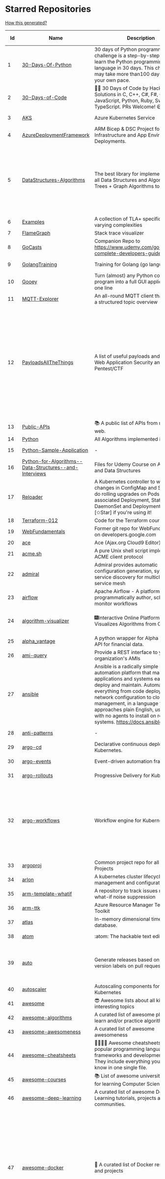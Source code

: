 # Starred Repositories  
[How this generated?](../master/USAGE.md)  
  
| Id 			| Name			| Description | Star Counts | Topics/Tags   | Last Updated 	|  
| ----------- | ----------- 	| ----------- | ----------- | ----------- 	| -----------   |  
|1|[30-Days-Of-Python](https://github.com/Asabeneh/30-Days-Of-Python.git)|30 days of Python programming challenge is a step-by-step guide to learn the Python programming language in 30 days. This challenge may take more than100 days, follow your own pace. |14718||17-11-2021|  
|2|[30-Days-of-Code](https://github.com/xeoneux/30-Days-of-Code.git)|👨‍💻 30 Days of Code by HackerRank Solutions in C, C++, C#, F#, Go, Java, JavaScript, Python, Ruby, Swift & TypeScript. PRs Welcome! 😄|758||17-8-2022|  
|3|[AKS](https://github.com/Azure/AKS.git)|Azure Kubernetes Service|1575||23-9-2022|  
|4|[AzureDeploymentFramework](https://github.com/brwilkinson/AzureDeploymentFramework.git)|ARM Bicep & DSC Project for Azure Infrastructure and App Environment Deployments.|78||12-9-2022|  
|5|[DataStructures-Algorithms](https://github.com/rachitiitr/DataStructures-Algorithms.git)|The best library for implementation of all Data Structures and Algorithms - Trees + Graph Algorithms too!|2362|algorithms, data-structures, interview-prep, interview-preparation, competitive-programming, cpp, cpp-library, leetcode, leetcode-solutions||  
|6|[Examples](https://github.com/tlaplus/Examples.git)|A collection of TLA+ specifications of varying complexities|960||25-9-2022|  
|7|[FlameGraph](https://github.com/brendangregg/FlameGraph.git)|Stack trace visualizer|13580|||  
|8|[GoCasts](https://github.com/StephenGrider/GoCasts.git)|Companion Repo to https://www.udemy.com/go-the-complete-developers-guide/|1779||25-8-2017|  
|9|[GolangTraining](https://github.com/GoesToEleven/GolangTraining.git)|Training for Golang (go language)|8439||4-12-2018|  
|10|[Gooey](https://github.com/chriskiehl/Gooey.git)|Turn (almost) any Python command line program into a full GUI application with one line|16719||8-5-2022|  
|11|[MQTT-Explorer](https://github.com/thomasnordquist/MQTT-Explorer.git)|An all-round MQTT client that provides a structured topic overview|1937||27-2-2022|  
|12|[PayloadsAllTheThings](https://github.com/swisskyrepo/PayloadsAllTheThings.git)|A list of useful payloads and bypass for Web Application Security and Pentest/CTF|41272|pentest, payload, bypass, web-application, hacking, vulnerability, bounty, methodology, privilege-escalation, penetration-testing, cheatsheet, security, enumeration, bugbounty, redteam, payloads, hacktoberfest|23-9-2022|  
|13|[Public-APIs](https://github.com/n0shake/Public-APIs.git)|📚 A public list of APIs from round the web.|18984||11-9-2022|  
|14|[Python](https://github.com/TheAlgorithms/Python.git)|All Algorithms implemented in Python|145244|||  
|15|[Python-Sample-Application](https://github.com/uber/Python-Sample-Application.git)|-|361||9-3-2015|  
|16|[Python-for-Algorithms--Data-Structures--and-Interviews](https://github.com/jmportilla/Python-for-Algorithms--Data-Structures--and-Interviews.git)|Files for Udemy Course on Algorithms and Data Structures|2156|||  
|17|[Reloader](https://github.com/stakater/Reloader.git)|A Kubernetes controller to watch changes in ConfigMap and Secrets and do rolling upgrades on Pods with their associated Deployment, StatefulSet, DaemonSet and DeploymentConfig – [✩Star] if you're using it!|4080||20-9-2022|  
|18|[Terraform-012](https://github.com/addamstj/Terraform-012.git)|Code for the Terraform course|73|||  
|19|[WebFundamentals](https://github.com/google/WebFundamentals.git)|Former git repo for WebFundamentals on developers.google.com|13538||10-8-2022|  
|20|[ace](https://github.com/ajaxorg/ace.git)|Ace (Ajax.org Cloud9 Editor)|24892|||  
|21|[acme.sh](https://github.com/acmesh-official/acme.sh.git)|A pure Unix shell script implementing ACME client protocol|28171||24-9-2022|  
|22|[admiral](https://github.com/istio-ecosystem/admiral.git)|Admiral provides automatic configuration generation, syncing and service discovery for multicluster Istio service mesh|484||20-9-2022|  
|23|[airflow](https://github.com/apache/airflow.git)|Apache Airflow - A platform to programmatically author, schedule, and monitor workflows|27608||24-9-2022|  
|24|[algorithm-visualizer](https://github.com/algorithm-visualizer/algorithm-visualizer.git)|:fireworks:Interactive Online Platform that Visualizes Algorithms from Code|39095|algorithm, data-structure, visualization, animation|13-4-2022|  
|25|[alpha_vantage](https://github.com/RomelTorres/alpha_vantage.git)|A python wrapper for Alpha Vantage API for financial data.|3744||14-6-2021|  
|26|[ami-query](https://github.com/intuit/ami-query.git)|Provide a REST interface to your organization's AMIs|38||31-8-2020|  
|27|[ansible](https://github.com/ansible/ansible.git)|Ansible is a radically simple IT automation platform that makes your applications and systems easier to deploy and maintain. Automate everything from code deployment to network configuration to cloud management, in a language that approaches plain English, using SSH, with no agents to install on remote systems. https://docs.ansible.com.|54653||23-9-2022|  
|28|[anti-patterns](https://github.com/tonybaloney/anti-patterns.git)|-|104||15-7-2022|  
|29|[argo-cd](https://github.com/argoproj/argo-cd.git)|Declarative continuous deployment for Kubernetes.|10659||23-9-2022|  
|30|[argo-events](https://github.com/argoproj/argo-events.git)|Event-driven automation framework|1669||24-9-2022|  
|31|[argo-rollouts](https://github.com/argoproj/argo-rollouts.git)|Progressive Delivery for Kubernetes|1718||22-9-2022|  
|32|[argo-workflows](https://github.com/argoproj/argo-workflows.git)|Workflow engine for Kubernetes|11754|workflow, kubernetes, argo, dag, knative, airflow, machine-learning, argo-workflows, workflow-engine, hacktoberfest, cloud-native, cncf, k8s|25-9-2022|  
|33|[argoproj](https://github.com/argoproj/argoproj.git)|Common project repo for all Argo Projects|340||26-8-2022|  
|34|[arlon](https://github.com/arlonproj/arlon.git)|A kubernetes cluster lifecycle management and configuration tool|90|kubernetes, k8s, gitops|22-9-2022|  
|35|[arm-template-whatif](https://github.com/Azure/arm-template-whatif.git)|A repository to track issues related to what-if noise suppression|63||2-8-2022|  
|36|[arm-ttk](https://github.com/Azure/arm-ttk.git)|Azure Resource Manager Template Toolkit|342||23-9-2022|  
|37|[atlas](https://github.com/Netflix/atlas.git)|In-memory dimensional time series database.|3136|||  
|38|[atom](https://github.com/atom/atom.git)|:atom: The hackable text editor|58513||13-9-2022|  
|39|[auto](https://github.com/intuit/auto.git)|Generate releases based on semantic version labels on pull requests.|1818|release, auto-release, github, slack, jira, releases, publishing, hack, hacktoberfest|13-9-2022|  
|40|[autoscaler](https://github.com/kubernetes/autoscaler.git)|Autoscaling components for Kubernetes|6093||23-9-2022|  
|41|[awesome](https://github.com/sindresorhus/awesome.git)|😎 Awesome lists about all kinds of interesting topics|220713||22-9-2022|  
|42|[awesome-algorithms](https://github.com/tayllan/awesome-algorithms.git)|A curated list of awesome places to learn and/or practice algorithms.|12343||9-5-2022|  
|43|[awesome-awesomeness](https://github.com/bayandin/awesome-awesomeness.git)|A curated list of awesome awesomeness|29358||24-3-2022|  
|44|[awesome-cheatsheets](https://github.com/LeCoupa/awesome-cheatsheets.git)|👩‍💻👨‍💻 Awesome cheatsheets for popular programming languages, frameworks and development tools. They include everything you should know in one single file.|30627||28-8-2022|  
|45|[awesome-courses](https://github.com/prakhar1989/awesome-courses.git)|:books: List of awesome university courses for learning Computer Science!|42846||2-12-2020|  
|46|[awesome-deep-learning](https://github.com/ChristosChristofidis/awesome-deep-learning.git)|A curated list of awesome Deep Learning tutorials, projects and communities.|19473||8-5-2022|  
|47|[awesome-docker](https://github.com/veggiemonk/awesome-docker.git)|:whale: A curated list of Docker resources and projects|22904|docker, awesome, awesome-list, container, tools, dockerfile, list, moby, docker-container, docker-image, docker-environment, docker-deployment, docker-swarm, docker-api, docker-monitoring, docker-machine, docker-security, docker-registry||  
|48|[awesome-flask](https://github.com/humiaozuzu/awesome-flask.git)|A curated list of awesome Flask resources and plugins|10882|flask, flask-resources, awesome||  
|49|[awesome-gcp-certifications](https://github.com/sathishvj/awesome-gcp-certifications.git)|Google Cloud Platform Certification resources.|2709||17-9-2022|  
|50|[awesome-go](https://github.com/avelino/awesome-go.git)|A curated list of awesome Go frameworks, libraries and software|88348||23-9-2022|  
|51|[awesome-hyper](https://github.com/bnb/awesome-hyper.git)|🖥 Delightful Hyper plugins, themes, and resources|10040|hyper, hyperterm, zeit, terminal, awesome, awesome-list||  
|52|[awesome-interview-questions](https://github.com/DopplerHQ/awesome-interview-questions.git)|:octocat: A curated awesome list of lists of interview questions. Feel free to contribute! :mortar_board: |49907||16-11-2021|  
|53|[awesome-kubernetes](https://github.com/ramitsurana/awesome-kubernetes.git)|A curated list for awesome kubernetes sources :ship::tada:|13091|kubernetes, minikube, meetup, resource, kubernetes-sources, google-cloud, kubernetes-cluster, deploy-kubernetes, aws, enterprise-kubernetes-products, monitoring-kubernetes, azure, schedule, google-kubernetes, docker, cloud-providers, books, machine-learning|18-9-2022|  
|54|[awesome-kubernetes](https://github.com/nubenetes/awesome-kubernetes.git)|A curated list of awesome references collected since 2018.|322||18-9-2022|  
|55|[awesome-macOS](https://github.com/iCHAIT/awesome-macOS.git)|  A curated list of awesome applications, softwares, tools and shiny things for macOS.|13360|macos, mac, awesome-list, apple, awesome-lists, awesome, list||  
|56|[awesome-machine-learning](https://github.com/josephmisiti/awesome-machine-learning.git)|A curated list of awesome Machine Learning frameworks, libraries and software.|56055||9-9-2022|  
|57|[awesome-macos-command-line](https://github.com/herrbischoff/awesome-macos-command-line.git)|Use your macOS terminal shell to do awesome things.|26252|macos, macosx, shell, terminal, awesome-list, awesome, list|2-9-2021|  
|58|[awesome-microservices](https://github.com/mfornos/awesome-microservices.git)|A curated list of Microservice Architecture related principles and technologies.|11400||1-9-2022|  
|59|[awesome-pentest](https://github.com/enaqx/awesome-pentest.git)|A collection of awesome penetration testing resources, tools and other shiny things|16870||25-8-2022|  
|60|[awesome-python](https://github.com/vinta/awesome-python.git)|A curated list of awesome Python frameworks, libraries, software and resources|142653||27-7-2022|  
|61|[awesome-python-applications](https://github.com/mahmoud/awesome-python-applications.git)|💿 Free software that works great, and also happens to be open-source Python. |13968||10-7-2022|  
|62|[awesome-readme](https://github.com/matiassingers/awesome-readme.git)|A curated list of awesome READMEs|12928|awesome-list, awesome, list, readme||  
|63|[awesome-sanic](https://github.com/mekicha/awesome-sanic.git)|A curated list of awesome Sanic resources and extensions|599||13-8-2022|  
|64|[awesome-scalability](https://github.com/binhnguyennus/awesome-scalability.git)|The Patterns of Scalable, Reliable, and Performant Large-Scale Systems|40837|system-design, backend, scalability, interview, architecture, devops, design-patterns, interview-questions, awesome-list, big-data, awesome, resources, lists, web-development, programming, system, interview-practice, computer-science, distributed-systems, machine-learning|24-9-2022|  
|65|[awesome-selfhosted](https://github.com/awesome-selfhosted/awesome-selfhosted.git)|A list of Free Software network services and web applications which can be hosted on your own servers|103820||19-9-2022|  
|66|[awesome-shell](https://github.com/alebcay/awesome-shell.git)|A curated list of awesome command-line frameworks, toolkits, guides and gizmos. Inspired by awesome-php.|24905|awesome-list, awesome, list, zsh, fish, bash, cli, shell|27-4-2022|  
|67|[awesome-sre](https://github.com/dastergon/awesome-sre.git)|A curated list of Site Reliability and Production Engineering resources.|8985|site-reliability-engineering, production, availability, monitoring, post-mortem, reliability-engineering, capacity-planning, service-level-agreement, scalability, reliability, alerting, on-call, site-reliability, postmortem, incident-response, sre, awesome, awesome-list, devops, list|22-9-2022|  
|68|[awesome-sysadmin](https://github.com/awesome-foss/awesome-sysadmin.git)|A curated list of amazingly awesome open source sysadmin resources.|15122|awesome, awesome-list, sysadmin, list||  
|69|[awesome-vscode](https://github.com/viatsko/awesome-vscode.git)|🎨 A curated list of delightful VS Code packages and resources.|21077|visual-studio, vscode, vscode-theme, vscode-extension, awesome, awesome-list, list, visualstudio, visual-studio-code, visual-studio-code-extension, visual-studio-code-theme||  
|70|[awless](https://github.com/wallix/awless.git)|A Mighty CLI for AWS|4866|aws, cli, cloud, aws-cli, cloud-management, awless, golang, devops, devops-tools|10-12-2018|  
|71|[aws-cdk](https://github.com/aws/aws-cdk.git)|The AWS Cloud Development Kit is a framework for defining cloud infrastructure in code|9300|aws, infrastructure-as-code, typescript, cloud-infrastructure||  
|72|[aws-cli](https://github.com/aws/aws-cli.git)|Universal Command Line Interface for Amazon Web Services|12902||23-9-2022|  
|73|[aws-cloudformation-user-guide](https://github.com/awsdocs/aws-cloudformation-user-guide.git)|The open source version of the AWS CloudFormation User Guide|669||12-9-2022|  
|74|[aws-eks-best-practices](https://github.com/aws/aws-eks-best-practices.git)|A best practices guide for day 2 operations, including operational excellence, security, reliability, performance efficiency, and cost optimization.|1099||21-9-2022|  
|75|[aws-load-balancer-controller](https://github.com/kubernetes-sigs/aws-load-balancer-controller.git)|A Kubernetes controller for Elastic Load Balancers|3024||23-9-2022|  
|76|[azkaban](https://github.com/azkaban/azkaban.git)|Azkaban workflow manager.|4129||23-9-2022|  
|77|[azure-cli](https://github.com/Azure/azure-cli.git)|Azure Command-Line Interface|3248||23-9-2022|  
|78|[azure-docs-bicep-samples](https://github.com/Azure/azure-docs-bicep-samples.git)|-|36||29-8-2022|  
|79|[azure-functions-host](https://github.com/Azure/azure-functions-host.git)|The host/runtime that powers Azure Functions|1758|azure-functions, azure-webjobs-sdk, serverless|23-9-2022|  
|80|[azure-powershell](https://github.com/Azure/azure-powershell.git)|Microsoft Azure PowerShell|3279|azure, powershell, microsoft-azure-powershell, arm, microsoft||  
|81|[azure-quickstart-templates](https://github.com/Azure/azure-quickstart-templates.git)|Azure Quickstart Templates|12162||23-9-2022|  
|82|[azure-rest-api-specs](https://github.com/Azure/azure-rest-api-specs.git)|The source for REST API specifications for Microsoft Azure.|1801||23-9-2022|  
|83|[azure4everyone-samples](https://github.com/MarczakIO/azure4everyone-samples.git)|-|192||12-2-2022|  
|84|[backstage](https://github.com/backstage/backstage.git)|Backstage is an open platform for building developer portals|18330||24-9-2022|  
|85|[badges](https://github.com/Naereen/badges.git)|:pencil: Markdown code for lots of small badges :ribbon: :pushpin: (shields.io, forthebadge.com etc) :sunglasses:. Contributions are welcome! Please add yours!|3547|forthebadge, badges, markdown, markdown-cheatsheet, meta-badge, forthebadge-cc, restructuredtext, pokemon, python, awesome, markup||  
|86|[bat](https://github.com/sharkdp/bat.git)|A cat(1) clone with wings.|37237|command-line, tool, syntax-highlighting, git, terminal, cli, rust, hacktoberfest|11-9-2022|  
|87|[bcc](https://github.com/iovisor/bcc.git)|BCC - Tools for BPF-based Linux IO analysis, networking, monitoring, and more|15515||21-9-2022|  
|88|[behave](https://github.com/behave/behave.git)|BDD, Python style.|2703||9-8-2022|  
|89|[benten](https://github.com/intuit/benten.git)|Chatbot Development Framework (with Slack integration for Jira and Jenkins)|129||31-3-2021|  
|90|[bhai-lang](https://github.com/DulLabs/bhai-lang.git)|A toy programming language written in Typescript|3577||17-4-2022|  
|91|[bicep](https://github.com/Azure/bicep.git)|Bicep is a declarative language for describing and deploying Azure resources|2530||22-9-2022|  
|92|[bitcoin](https://github.com/bitcoin/bitcoin.git)|Bitcoin Core integration/staging tree|66239||24-9-2022|  
|93|[black](https://github.com/psf/black.git)|The uncompromising Python code formatter|29215||24-9-2022|  
|94|[blackfriday](https://github.com/russross/blackfriday.git)|Blackfriday: a markdown processor for Go|5002||27-10-2020|  
|95|[blockly](https://github.com/google/blockly.git)|The web-based visual programming editor.|10623||10-8-2022|  
|96|[bokeh](https://github.com/bokeh/bokeh.git)|Interactive Data Visualization in the browser, from  Python|16698|bokeh, python, interactive-plots, javascript, visualization, plotting, plots, data-visualisation, notebooks, jupyter, visualisation, numfocus||  
|97|[boto3](https://github.com/boto/boto3.git)|AWS SDK for Python|7566||23-9-2022|  
|98|[boulder](https://github.com/letsencrypt/boulder.git)|An ACME-based certificate authority, written in Go. |4400||23-9-2022|  
|99|[boundary](https://github.com/hashicorp/boundary.git)|Boundary enables identity-based access management for dynamic infrastructure. |3421||23-9-2022|  
|100|[brackets](https://github.com/adobe/brackets.git)|An open source code editor for the web, written in JavaScript, HTML and CSS.|33550||18-3-2021|  
|101|[brooklin](https://github.com/linkedin/brooklin.git)|An extensible distributed system for reliable nearline data streaming at scale|783||13-9-2022|  
|102|[brotli](https://github.com/google/brotli.git)|Brotli compression format|11483||12-5-2022|  
|103|[build-your-own-x](https://github.com/codecrafters-io/build-your-own-x.git)|Master programming by recreating your favorite technologies from scratch.|166044||13-9-2022|  
|104|[caddy](https://github.com/caddyserver/caddy.git)|Fast and extensible multi-platform HTTP/3 web server with automatic HTTPS|43275|go, web-server, caddyfile, http, http-server, reverse-proxy, https, tls, automatic-https, privacy, security, acme, caddy, golang, http3|24-9-2022|  
|105|[cdnjs](https://github.com/cdnjs/cdnjs.git)|🤖 CDN assets - The #1 free and open source CDN built to make life easier for developers.|9651||25-9-2022|  
|106|[celery](https://github.com/celery/celery.git)|Distributed Task Queue (development branch)|20126||24-9-2022|  
|107|[cert-manager](https://github.com/cert-manager/cert-manager.git)|Automatically provision and manage TLS certificates in Kubernetes|9381|kubernetes, letsencrypt, tls, certificate, crd, hacktoberfest|24-9-2022|  
|108|[cfssl](https://github.com/cloudflare/cfssl.git)|CFSSL: Cloudflare's PKI and TLS toolkit|7303||22-9-2022|  
|109|[chalice](https://github.com/aws/chalice.git)|Python Serverless Microframework for AWS|9206|python, aws, aws-lambda, cloud, serverless, serverless-framework, aws-apigateway, lambda, python3, python27|1-9-2022|  
|110|[chaos-mesh](https://github.com/chaos-mesh/chaos-mesh.git)|A Chaos Engineering Platform for Kubernetes.|5181||22-9-2022|  
|111|[chaosmonkey](https://github.com/Netflix/chaosmonkey.git)|Chaos Monkey is a resiliency tool that helps applications tolerate random instance failures.|12700||30-10-2020|  
|112|[chartmuseum](https://github.com/helm/chartmuseum.git)|Host your own Helm Chart Repository|2963||23-9-2022|  
|113|[charts](https://github.com/helm/charts.git)|⚠️(OBSOLETE) Curated applications for Kubernetes|15455||21-12-2021|  
|114|[cheat.sh](https://github.com/chubin/cheat.sh.git)|the only cheat sheet you need|30527||18-4-2022|  
|115|[checkov](https://github.com/bridgecrewio/checkov.git)|Prevent cloud misconfigurations and find vulnerabilities during build-time in infrastructure as code, container images and open source packages with Checkov by Bridgecrew.|4687|terraform, static-analysis, aws, gcp, azure, aws-security, azure-security, gcp-security, cloudformation, scans, compliance, kubernetes, kubernetes-security, devsecops, policy-as-code, infrastructure-as-code, devops, terraform-security, hacktoberfest, bicep|23-9-2022|  
|116|[chef](https://github.com/chef/chef.git)|Chef Infra, a powerful automation platform that transforms infrastructure into code automating how infrastructure is configured, deployed and managed across any environment, at any scale|7003||23-9-2022|  
|117|[cilium](https://github.com/cilium/cilium.git)|eBPF-based Networking, Security, and Observability|13086||23-9-2022|  
|118|[clair](https://github.com/quay/clair.git)|Vulnerability Static Analysis for Containers|9033|containers, static-analysis, go, kubernetes, docker, oci, oci-image, vulnerabilities, clair|22-9-2022|  
|119|[cli](https://github.com/snyk/cli.git)|Snyk CLI scans and monitors your projects for security vulnerabilities.|4122||23-9-2022|  
|120|[cli](https://github.com/cli/cli.git)|GitHub’s official command line tool|29939||22-9-2022|  
|121|[cli-spinners](https://github.com/sindresorhus/cli-spinners.git)|Spinners for use in the terminal|2037|||  
|122|[cli53](https://github.com/barnybug/cli53.git)|Command line tool for Amazon Route 53|1812|||  
|123|[click](https://github.com/pallets/click.git)|Python composable command line interface toolkit|12995|python, cli, click, pallets||  
|124|[cloud-custodian](https://github.com/cloud-custodian/cloud-custodian.git)|Rules engine for cloud security, cost optimization, and governance, DSL in yaml for policies to query, filter, and take actions on resources|4400||21-9-2022|  
|125|[cobra](https://github.com/spf13/cobra.git)|A Commander for modern Go CLI interactions|28660||16-9-2022|  
|126|[codebytere.github.io](https://github.com/codebytere/codebytere.github.io.git)|personal website|460||15-9-2022|  
|127|[codesearch](https://github.com/google/codesearch.git)|Fast, indexed regexp search over large file trees|3164||29-3-2020|  
|128|[coding-interview-university](https://github.com/jwasham/coding-interview-university.git)|A complete computer science study plan to become a software engineer.|234365|computer-science, interview, programming-interviews, study-plan, data-structures, algorithms, software-engineering, algorithm, coding-interviews, interview-prep, coding-interview, interview-preparation|16-9-2022|  
|129|[compose](https://github.com/docker/compose.git)|Define and run multi-container applications with Docker|27298|docker, docker-compose, orchestration, go, golang|22-9-2022|  
|130|[computer-science](https://github.com/ossu/computer-science.git)|:mortar_board: Path to a free self-taught education in Computer Science!|124392||16-9-2022|  
|131|[consul](https://github.com/hashicorp/consul.git)|Consul is a distributed, highly available, and data center aware solution to connect and configure applications across dynamic, distributed infrastructure.|25389||23-9-2022|  
|132|[core](https://github.com/home-assistant/core.git)|:house_with_garden: Open source home automation that puts local control and privacy first.|54941||25-9-2022|  
|133|[coredns](https://github.com/coredns/coredns.git)|CoreDNS is a DNS server that chains plugins|9762||19-9-2022|  
|134|[coreutils](https://github.com/uutils/coreutils.git)|Cross-platform Rust rewrite of the GNU coreutils|12514|rust, coreutils, gnu-coreutils, busybox, cross-platform, command-line-tool|22-9-2022|  
|135|[crouton](https://github.com/dnschneid/crouton.git)|Chromium OS Universal Chroot Environment|8184|chroot, shell, crouton, minecraft, ubuntu, debian, kali, linux, chromeos||  
|136|[cruise-control](https://github.com/linkedin/cruise-control.git)|Cruise-control is the first of its kind to fully automate the dynamic workload rebalance and self-healing of a Kafka cluster. It provides great value to Kafka users by simplifying the operation of Kafka clusters.|2265|||  
|137|[dapr](https://github.com/dapr/dapr.git)|Dapr is a portable, event-driven, runtime for building distributed applications across cloud and edge.|19339||24-9-2022|  
|138|[dashboard](https://github.com/kubernetes/dashboard.git)|General-purpose web UI for Kubernetes clusters|11670||23-9-2022|  
|139|[datamodel-code-generator](https://github.com/koxudaxi/datamodel-code-generator.git)|Pydantic model generator for easy conversion of JSON, OpenAPI, JSON Schema, and YAML data sources.|1178|openapi, code-generator, python, pydantic, generator, fastapi, json-schema, datamodel, swagger, yaml, csv, openapi-codegen, swagger-codegen|22-9-2022|  
|140|[design-patterns-for-humans](https://github.com/kamranahmedse/design-patterns-for-humans.git)|An ultra-simplified explanation to design patterns|34998||27-8-2022|  
|141|[developer-roadmap](https://github.com/kamranahmedse/developer-roadmap.git)|Community effort to create roadmaps, guides and other educational content to help the developers get an idea about the software development landscape, learn and grow in their career.|212624||24-9-2022|  
|142|[devops-exercises](https://github.com/bregman-arie/devops-exercises.git)|Linux, Jenkins, AWS, SRE, Prometheus, Docker, Python, Ansible, Git, Kubernetes, Terraform, OpenStack, SQL, NoSQL, Azure, GCP, DNS, Elastic, Network, Virtualization. DevOps Interview Questions|30446||20-9-2022|  
|143|[diagrams](https://github.com/mingrammer/diagrams.git)|:art: Diagram as Code for prototyping cloud system architectures|25959|diagram, diagram-as-code, architecture, graphviz||  
|144|[discourse](https://github.com/discourse/discourse.git)|A platform for community discussion. Free, open, simple.|36499||24-9-2022|  
|145|[dive](https://github.com/wagoodman/dive.git)|A tool for exploring each layer in a docker image|33801|docker, docker-image, inspector, explorer, cli, tui|2-7-2021|  
|146|[django](https://github.com/django/django.git)|The Web framework for perfectionists with deadlines.|66442|python, django, web, framework, orm, templates, models, views, apps|24-9-2022|  
|147|[django-health-check](https://github.com/KristianOellegaard/django-health-check.git)|a pluggable app that runs a full check on the deployment, using a number of plugins to check e.g. database, queue server, celery processes, etc.|885||5-9-2022|  
|148|[dns](https://github.com/miekg/dns.git)|DNS library in Go|6519||21-6-2022|  
|149|[dnslib](https://github.com/paulc/dnslib.git)|A Python library to encode/decode DNS wire-format packets |230||19-9-2022|  
|150|[docker-cheat-sheet](https://github.com/wsargent/docker-cheat-sheet.git)|Docker Cheat Sheet|21108|docker, cheet-sheet|23-6-2022|  
|151|[docker-development-youtube-series](https://github.com/marcel-dempers/docker-development-youtube-series.git)|-|3407||10-8-2022|  
|152|[docker_practice](https://github.com/yeasy/docker_practice.git)|Learn and understand Docker&Container technologies, with real DevOps practice!|21136||12-5-2022|  
|153|[dockerfiles](https://github.com/jessfraz/dockerfiles.git)|Various Dockerfiles I use on the desktop and on servers.|12747|dockerfiles, bash, docker, dockerfile, linux, shell, containers||  
|154|[doitlive](https://github.com/sloria/doitlive.git)|Because sometimes you need to do it live|3182||14-8-2022|  
|155|[dokku](https://github.com/dokku/dokku.git)|A docker-powered PaaS that helps you build and manage the lifecycle of applications|23666||19-9-2022|  
|156|[dotfiles](https://github.com/bbkane/dotfiles.git)|Configs for apps I care about|23||20-9-2022|  
|157|[draft-classic](https://github.com/Azure/draft-classic.git)|A tool for developers to create cloud-native applications on Kubernetes.|3952||26-2-2020|  
|158|[drawio](https://github.com/jgraph/drawio.git)|Source to app.diagrams.net|31340||23-9-2022|  
|159|[driftctl](https://github.com/snyk/driftctl.git)|Detect, track and alert on infrastructure drift|1974||9-9-2022|  
|160|[echarts](https://github.com/apache/echarts.git)|Apache ECharts is a powerful, interactive charting and data visualization library for browser|52542||23-9-2022|  
|161|[echo](https://github.com/labstack/echo.git)|High performance, minimalist Go web framework|23826|go, echo, web, middleware, microservice, websocket, ssl, letsencrypt, micro-framework, https, http2, web-framework, labstack-echo|14-9-2022|  
|162|[ecs-refarch-service-discovery](https://github.com/awslabs/ecs-refarch-service-discovery.git)|An EC2 Container Service Reference Architecture for providing Service Discovery to containers using CloudWatch Events, Lambda and Route 53 private hosted zones. |441||25-7-2016|  
|163|[eks-anywhere](https://github.com/aws/eks-anywhere.git)|Run Amazon EKS on your own infrastructure 🚀|1642||24-9-2022|  
|164|[elasticsearch](https://github.com/elastic/elasticsearch.git)|Free and Open, Distributed, RESTful Search Engine|61242||23-9-2022|  
|165|[emissary](https://github.com/emissary-ingress/emissary.git)|open source Kubernetes-native API gateway for microservices built on the Envoy Proxy|3881||23-9-2022|  
|166|[eng-practices](https://github.com/google/eng-practices.git)|Google's Engineering Practices documentation|18782||17-8-2022|  
|167|[engineering-blogs](https://github.com/kilimchoi/engineering-blogs.git)|A curated list of engineering blogs|22197||29-7-2022|  
|168|[envoy](https://github.com/envoyproxy/envoy.git)|Cloud-native high-performance edge/middle/service proxy|20499|cats, rocket-ships, cars, more-cats, cats-over-dogs, nanoservices, corgis, cncf|23-9-2022|  
|169|[eruda](https://github.com/liriliri/eruda.git)|Console for mobile browsers|12879||26-8-2022|  
|170|[etcd](https://github.com/etcd-io/etcd.git)|Distributed reliable key-value store for the most critical data of a distributed system|41293|etcd, raft, distributed-systems, kubernetes, go, database, key-value, consensus, distributed-database|23-9-2022|  
|171|[every-programmer-should-know](https://github.com/mtdvio/every-programmer-should-know.git)|A collection of (mostly) technical things every software developer should know about|63031||1-9-2022|  
|172|[ewd998](https://github.com/tlaplus-workshops/ewd998.git)|Distributed termination detection on a ring, due to Shmuel Safra:|22|termination, detection, distsys, tlaplus, specs, model-checking, theorem-proving, refinement, safety, liveness|20-5-2022|  
|173|[examples](https://github.com/kubernetes/examples.git)|Kubernetes application example tutorials|5175||21-7-2022|  
|174|[external-dns](https://github.com/kubernetes-sigs/external-dns.git)|Configure external DNS servers (AWS Route53, Google CloudDNS and others) for Kubernetes Ingresses and Services|5643||22-9-2022|  
|175|[faas](https://github.com/openfaas/faas.git)|OpenFaaS - Serverless Functions Made Simple|22151|functions-as-a-service, functions, lambda, serverless, prometheus, kubernetes, k8s, serverless-functions, paas, gitops, faas, docker, golang, nodejs|21-9-2022|  
|176|[face_recognition](https://github.com/ageitgey/face_recognition.git)|The world's simplest facial recognition api for Python and the command line|45840||10-6-2022|  
|177|[faker](https://github.com/joke2k/faker.git)|Faker is a Python package that generates fake data for you.|14763||22-9-2022|  
|178|[falcon](https://github.com/falconry/falcon.git)|The no-magic web data plane API and microservices framework for Python developers, with a focus on reliability, correctness, and performance at scale.|8881|python, framework, rest, microservices, web, api, http, wsgi, asgi, api-rest|16-9-2022|  
|179|[fastapi](https://github.com/tiangolo/fastapi.git)|FastAPI framework, high performance, easy to learn, fast to code, ready for production|49779|python, json, swagger-ui, redoc, starlette, openapi, api, openapi3, framework, async, asyncio, uvicorn, python3, python-types, pydantic, json-schema, fastapi, swagger, rest, web||  
|180|[fasthttp](https://github.com/valyala/fasthttp.git)|Fast HTTP package for Go. Tuned for high performance. Zero memory allocations in hot paths. Up to 10x faster than net/http|18436||18-9-2022|  
|181|[fd](https://github.com/sharkdp/fd.git)|A simple, fast and user-friendly alternative to 'find'|24639||19-9-2022|  
|182|[fish-shell](https://github.com/fish-shell/fish-shell.git)|The user-friendly command line shell.|19643|fish, shell, terminal|24-9-2022|  
|183|[flamethrower](https://github.com/DNS-OARC/flamethrower.git)|a DNS performance and functional testing utility supporting UDP, TCP, DoT and DoH (by @ns1labs)|259||5-7-2022|  
|184|[flasgger](https://github.com/flasgger/flasgger.git)|Easy OpenAPI specs and Swagger UI for your Flask API|3073||21-1-2022|  
|185|[flask](https://github.com/pallets/flask.git)|The Python micro framework for building web applications.|60636|python, flask, wsgi, web-framework, werkzeug, jinja, pallets|18-9-2022|  
|186|[flask-celery-example](https://github.com/miguelgrinberg/flask-celery-example.git)|This repository contains the example code for my blog article Using Celery with Flask.|1093||12-9-2021|  
|187|[flask-swagger-ui](https://github.com/sveint/flask-swagger-ui.git)|Swagger UI blueprint for flask|150||24-5-2022|  
|188|[flower](https://github.com/mher/flower.git)|Real-time monitor and web admin for Celery distributed task queue|5388||9-9-2022|  
|189|[flux](https://github.com/fluxcd/flux.git)|Successor: https://github.com/fluxcd/flux2 — The GitOps Kubernetes operator|6927|kubernetes, gitops, continuous-deployment, continuous-delivery, helm, kustomize, monitoring|30-8-2022|  
|190|[forcediphttpsadapter](https://github.com/Roadmaster/forcediphttpsadapter.git)|A requests TransportAdapter allowing to force a specific IP for HTTPS connections.|43||1-11-2021|  
|191|[fortio](https://github.com/fortio/fortio.git)|Fortio load testing library, command line tool, advanced echo server and web UI in go (golang). Allows to specify a set query-per-second load and record latency histograms and other useful stats.|2683||19-9-2022|  
|192|[fortio-operator](https://github.com/verfio/fortio-operator.git)|Load Testing Operator within the Kubernetes cluster and outside of it.|37||18-3-2019|  
|193|[free-for-dev](https://github.com/ripienaar/free-for-dev.git)|A list of SaaS, PaaS and IaaS offerings that have free tiers of interest to devops and infradev|60184||22-9-2022|  
|194|[frp](https://github.com/fatedier/frp.git)|A fast reverse proxy to help you expose a local server behind a NAT or firewall to the internet.|60341||8-9-2022|  
|195|[fucking-algorithm](https://github.com/labuladong/fucking-algorithm.git)|刷算法全靠套路，认准 labuladong 就够了！English version supported! Crack LeetCode, not only how, but also why. |110515||19-9-2022|  
|196|[game_control](https://github.com/ChoudharyChanchal/game_control.git)|-|745||19-7-2020|  
|197|[gcsfuse](https://github.com/GoogleCloudPlatform/gcsfuse.git)|A user-space file system for interacting with Google Cloud Storage|1529||22-9-2022|  
|198|[git-standup](https://github.com/kamranahmedse/git-standup.git)|Recall what you did on the last working day. Psst! or be nosy and find what someone else in your team did ;-)|7226|standup, git-standup, agile, meeting, git, git-addons, git-|30-9-2021|  
|199|[gitbook](https://github.com/GitbookIO/gitbook.git)|📝 Modern documentation format and toolchain using Git and Markdown|25041||27-12-2018|  
|200|[github-cheat-sheet](https://github.com/tiimgreen/github-cheat-sheet.git)|A list of cool features of Git and GitHub.|36986||28-5-2022|  
|201|[github-readme-stats](https://github.com/anuraghazra/github-readme-stats.git)|:zap: Dynamically generated stats for your github readmes|46130|profile-readme, dynamic, readme-generator, serverless, hacktoberfest, readme-stats|24-9-2022|  
|202|[gitignore](https://github.com/github/gitignore.git)|A collection of useful .gitignore templates|138739||10-5-2022|  
|203|[gitops-engine](https://github.com/argoproj/gitops-engine.git)|Democratizing GitOps|1398||16-9-2022|  
|204|[gitui](https://github.com/extrawurst/gitui.git)|Blazing 💥 fast terminal-ui for git written in rust 🦀|10421||21-9-2022|  
|205|[glb-director](https://github.com/github/glb-director.git)|GitHub Load Balancer Director and supporting tooling.|2203||1-2-2022|  
|206|[gloo](https://github.com/solo-io/gloo.git)|The Feature-rich, Kubernetes-native, Next-Generation API Gateway Built on Envoy|3529||23-9-2022|  
|207|[go-fuzz](https://github.com/dvyukov/go-fuzz.git)|Randomized testing for Go|4472||26-7-2022|  
|208|[go-github](https://github.com/google/go-github.git)|Go library for accessing the GitHub v3 API|8820||22-9-2022|  
|209|[go-leetcode](https://github.com/austingebauer/go-leetcode.git)|A collection of 100+ popular LeetCode problems solved in Go.|1734|leetcode, ctci|10-3-2021|  
|210|[go-restful](https://github.com/emicklei/go-restful.git)|package for building REST-style Web Services using Go|4599|rest, go, customizable, routing, openapi|18-8-2022|  
|211|[go-spew](https://github.com/davecgh/go-spew.git)|Implements a deep pretty printer for Go data structures to aid in debugging|5310||30-8-2018|  
|212|[goaccess](https://github.com/allinurl/goaccess.git)|GoAccess is a real-time web log analyzer and interactive viewer that runs in a terminal in *nix systems or through your browser.|15166|goaccess, c, real-time, data-analysis, analytics, nginx, apache, webserver, web-analytics, monitoring, dashboard, command-line, gdpr, privacy, cli, tui, google-analytics, ncurses, terminal||  
|213|[gobgp](https://github.com/osrg/gobgp.git)|BGP implemented in the Go Programming Language|2994||22-9-2022|  
|214|[gods](https://github.com/emirpasic/gods.git)|GoDS (Go Data Structures) - Sets, Lists, Stacks, Maps, Trees, Queues, and much more|12585|go, golang, data-structure, map, tree, set, list, stack, iterator, enumerable, sort, avl-tree, red-black-tree, b-tree, binary-heap, queue||  
|215|[golang-web-dev](https://github.com/GoesToEleven/golang-web-dev.git)|-|3069||13-12-2019|  
|216|[goldmark](https://github.com/yuin/goldmark.git)|:trophy: A markdown parser written in Go. Easy to extend, standard(CommonMark) compliant, well structured.|2335||24-9-2022|  
|217|[google-api-python-client](https://github.com/googleapis/google-api-python-client.git)|🐍 The official Python client library for Google's discovery based APIs.|5969||20-9-2022|  
|218|[google-cloud-python](https://github.com/googleapis/google-cloud-python.git)|Google Cloud Client Library for Python|3975||31-8-2022|  
|219|[google-maps-services-python](https://github.com/googlemaps/google-maps-services-python.git)|Python client library for Google Maps API Web Services|3675||19-5-2022|  
|220|[googlesre](https://github.com/google/googlesre.git)|-|82|||  
|221|[goreleaser](https://github.com/goreleaser/goreleaser.git)|Deliver Go binaries as fast and easily as possible|10657|homebrew, golang, travis, release-automation, docker, snapcraft, package, deb, rpm, go, apk, hacktoberfest, github-actions|25-9-2022|  
|222|[gotty](https://github.com/yudai/gotty.git)|Share your terminal as a web application|17167|tty, terminal, browser, web, go, websocket, javascript, typescript||  
|223|[grafana](https://github.com/grafana/grafana.git)|The open and composable observability and data visualization platform. Visualize metrics, logs, and traces from multiple sources like Prometheus, Loki, Elasticsearch, InfluxDB, Postgres and many more. |51139||23-9-2022|  
|224|[grequests](https://github.com/spyoungtech/grequests.git)|Requests + Gevent = <3|4115||26-1-2022|  
|225|[grex](https://github.com/pemistahl/grex.git)|A command-line tool and Rust library for generating regular expressions from user-provided test cases|5585||15-8-2022|  
|226|[greykite](https://github.com/linkedin/greykite.git)|A flexible, intuitive and fast forecasting library|1596||31-8-2022|  
|227|[grumpy](https://github.com/giantswarm/grumpy.git)|Kubernetes Validation Admission Controller example|22||24-7-2020|  
|228|[guacamole-server](https://github.com/apache/guacamole-server.git)|Mirror of Apache Guacamole Server|2224||13-9-2022|  
|229|[halo](https://github.com/manrajgrover/halo.git)|💫 Beautiful spinners for terminal, IPython and Jupyter|2645||9-11-2020|  
|230|[haproxy](https://github.com/haproxy/haproxy.git)|HAProxy Load Balancer's development branch (mirror of git.haproxy.org)|3135||24-9-2022|  
|231|[helm](https://github.com/helm/helm.git)|The Kubernetes Package Manager|22645||23-9-2022|  
|232|[helmfile](https://github.com/roboll/helmfile.git)|Deploy Kubernetes Helm Charts|3927||5-6-2022|  
|233|[homebrew-cask](https://github.com/Homebrew/homebrew-cask.git)|🍻 A CLI workflow for the administration of macOS applications distributed as binaries|19454|homebrew, cask, hacktoberfest|24-9-2022|  
|234|[howdoi](https://github.com/gleitz/howdoi.git)|instant coding answers via the command line|9675||4-7-2022|  
|235|[htmlq](https://github.com/mgdm/htmlq.git)|Like jq, but for HTML.|6110||3-1-2022|  
|236|[http-api-design](https://github.com/interagent/http-api-design.git)|HTTP API design guide extracted from work on the Heroku Platform API|13617|||  
|237|[http2smugl](https://github.com/neex/http2smugl.git)|-|459||7-7-2022|  
|238|[httpstat](https://github.com/reorx/httpstat.git)|curl statistics made simple|5218|curl, cli, python, http, visualization||  
|239|[httpstat](https://github.com/davecheney/httpstat.git)|It's like curl -v, with colours. |6162|||  
|240|[hub](https://github.com/github/hub.git)|A command-line tool that makes git easier to use with GitHub.|22055||4-4-2022|  
|241|[hubot-slack](https://github.com/slackapi/hubot-slack.git)|Slack Developer Kit for Hubot|2282||2-8-2022|  
|242|[hugo](https://github.com/gohugoio/hugo.git)|The world’s fastest framework for building websites.|62536||23-9-2022|  
|243|[hugo-PaperMod](https://github.com/adityatelange/hugo-PaperMod.git)| A fast, clean, responsive Hugo theme.|4488||3-9-2022|  
|244|[hygieia](https://github.com/hygieia/hygieia.git)|CapitalOne  DevOps Dashboard|3710||23-9-2021|  
|245|[hyper](https://github.com/vercel/hyper.git)|A terminal built on web technologies|39307|terminal, javascript, html, css, react, terminal-emulators, hyper, macos, linux||  
|246|[influxdb](https://github.com/influxdata/influxdb.git)|Scalable datastore for metrics, events, and real-time analytics|24178||20-9-2022|  
|247|[interactive-coding-challenges](https://github.com/donnemartin/interactive-coding-challenges.git)|120+ interactive Python coding interview challenges (algorithms and data structures).  Includes Anki flashcards.|26194||5-8-2020|  
|248|[interview](https://github.com/mission-peace/interview.git)|Interview questions|10529|||  
|249|[interviews](https://github.com/kdn251/interviews.git)|Everything you need to know to get the job.|58271||6-6-2020|  
|250|[ipvs](https://github.com/cloudflare/ipvs.git)|Package ipvs allows you to manage Linux IPVS services and destinations|78||23-11-2021|  
|251|[ipython](https://github.com/ipython/ipython.git)|Official repository for IPython itself. Other repos in the IPython organization contain things like the website, documentation builds, etc.|15521||9-9-2022|  
|252|[iris](https://github.com/linkedin/iris.git)|Iris is a highly configurable and flexible service for paging and messaging.|699|paging, escalation, messaging, automation||  
|253|[iris](https://github.com/kataras/iris.git)|The fastest HTTP/2 Go Web Framework. Easy to learn. Fast development with Code you control. Unbeatable cost-performance ratio :leaves: :rocket:   谢谢   #golang|22947||22-9-2022|  
|254|[istio](https://github.com/istio/istio.git)|Connect, secure, control, and observe services.|31415||24-9-2022|  
|255|[jaeger](https://github.com/jaegertracing/jaeger.git)|CNCF Jaeger, a Distributed Tracing Platform|16437||16-9-2022|  
|256|[jira](https://github.com/go-jira/jira.git)|simple jira command line client in Go|2558||28-11-2021|  
|257|[jq](https://github.com/stedolan/jq.git)|Command-line JSON processor|23101|||  
|258|[jsonnet](https://github.com/google/jsonnet.git)|Jsonnet - The data templating language|5800||30-8-2022|  
|259|[jsonschema](https://github.com/python-jsonschema/jsonschema.git)|An implementation of the JSON Schema specification for Python|3844|json-schema, json, validation, schema, jsonschema|10-9-2022|  
|260|[k2tf](https://github.com/sl1pm4t/k2tf.git)|Kubernetes YAML to Terraform HCL converter|850|terraform, kubernetes, yaml, hcl, tool, utility, command-line-tool, converter, hashicorp, hashicorp-terraform|29-5-2022|  
|261|[k3s](https://github.com/k3s-io/k3s.git)|Lightweight Kubernetes|21035||22-9-2022|  
|262|[k8s-conformance](https://github.com/cncf/k8s-conformance.git)|🧪CNCF K8s Conformance Working Group|701|cncf, kubernetes, conformance|23-9-2022|  
|263|[k9s](https://github.com/derailed/k9s.git)|🐶 Kubernetes CLI To Manage Your Clusters In Style!|18013||22-9-2022|  
|264|[kafka-monitor](https://github.com/linkedin/kafka-monitor.git)|Xinfra Monitor monitors the availability of Kafka clusters by producing synthetic workloads using end-to-end pipelines to obtain derived vital statistics - E2E latency, service produce/consume availability, offsets commit availability & latency, message loss rate and more.|1909|kafka-monitor, kafka-cluster, monitor-topic, partition, broker, partition-count, leader, latency, cluster, metrics, kmf, kafka-broker, xinfra-monitor, monitor-single-clusters, reassigns-partition, jmx-metrics, clusters, xinfra, monitor, topic|12-9-2022|  
|265|[kaniko](https://github.com/GoogleContainerTools/kaniko.git)|Build Container Images In Kubernetes|11046||8-9-2022|  
|266|[kapacitor](https://github.com/influxdata/kapacitor.git)|Open source framework for processing, monitoring, and alerting on time series data|2156||16-9-2022|  
|267|[katib](https://github.com/kubeflow/katib.git)|Repository for hyperparameter tuning|1228||23-9-2022|  
|268|[katran](https://github.com/facebookincubator/katran.git)|A high performance layer 4 load balancer|3839||24-9-2022|  
|269|[kb](https://github.com/gnebbia/kb.git)|A minimalist command line knowledge base manager|2882||22-9-2022|  
|270|[keras-yolo2](https://github.com/experiencor/keras-yolo2.git)|Easy training on custom dataset. Various backends (MobileNet and SqueezeNet) supported. A YOLO demo to detect raccoon run entirely in brower is accessible at https://git.io/vF7vI (not on Windows).|1708|||  
|271|[kong](https://github.com/Kong/kong.git)|🦍 The Cloud-Native API Gateway |32957||21-9-2022|  
|272|[kops](https://github.com/kubernetes/kops.git)|Kubernetes Operations (kOps) - Production Grade k8s Installation, Upgrades and Management|14349||24-9-2022|  
|273|[kraken](https://github.com/uber/kraken.git)|P2P Docker registry capable of distributing TBs of data in seconds|5176||22-9-2022|  
|274|[ksonnet](https://github.com/ksonnet/ksonnet.git)|A CLI-supported framework that streamlines writing and deployment of Kubernetes configurations to multiple clusters.|1155||5-2-2019|  
|275|[kube2iam](https://github.com/jtblin/kube2iam.git)|kube2iam  provides different AWS IAM roles for pods running on Kubernetes|1864|kubernetes, aws|1-3-2022|  
|276|[kubectl-aliases](https://github.com/ahmetb/kubectl-aliases.git)|Programmatically generated handy kubectl aliases.|2647|kubernetes, kubectl||  
|277|[kubectx](https://github.com/ahmetb/kubectx.git)|Faster way to switch between clusters and namespaces in kubectl|13790|kubernetes, kubectl, kubectl-plugins, kubernetes-clusters||  
|278|[kubernetes](https://github.com/kubernetes/kubernetes.git)|Production-Grade Container Scheduling and Management|92327||25-9-2022|  
|279|[kubernetes-external-secrets](https://github.com/external-secrets/kubernetes-external-secrets.git)|Integrate external secret management systems with Kubernetes|2588||28-5-2022|  
|280|[kubernetes-network-policy-recipes](https://github.com/ahmetb/kubernetes-network-policy-recipes.git)|Example recipes for Kubernetes Network Policies that you can just copy paste|4346||12-7-2022|  
|281|[kubernetes-the-hard-way](https://github.com/kelseyhightower/kubernetes-the-hard-way.git)|Bootstrap Kubernetes the hard way on Google Cloud Platform. No scripts.|32723||2-5-2021|  
|282|[kubescape](https://github.com/kubescape/kubescape.git)|Kubescape is a K8s open-source tool providing a multi-cloud K8s single pane of glass, including risk analysis, security compliance, RBAC visualizer and image vulnerabilities scanning. |6968|kubernetes, security, nsa, mitre-attack, devops, best-practice, vulnerability-detection|22-9-2022|  
|283|[kubetools](https://github.com/collabnix/kubetools.git)|Kubetools - Curated List of Kubernetes Tools|604||12-9-2022|  
|284|[kubewatch](https://github.com/vmware-archive/kubewatch.git)|Watch k8s events and trigger Handlers|2410|golang, kubernetes, slack|8-4-2022|  
|285|[kudu](https://github.com/projectkudu/kudu.git)|Kudu is the engine behind git/hg deployments, WebJobs, and various other features in Azure Web Sites. It can also run outside of Azure.|2962||21-9-2022|  
|286|[kustomize](https://github.com/kubernetes-sigs/kustomize.git)|Customization of kubernetes YAML configurations|8872||23-9-2022|  
|287|[labs](https://github.com/docker/labs.git)|This is a collection of tutorials for learning how to use Docker with various tools. Contributions welcome.|10930|docker-tutorial, lab, swarm, docker, docker-compose, swarm-mode, orchestration, windows, dotnet, java, security, containers|18-4-2022|  
|288|[landscape](https://github.com/cncf/landscape.git)|🌄The Cloud Native Interactive Landscape filters and sorts hundreds of projects and products, and shows details including GitHub stars, funding or market cap, first and last commits, contributor counts, headquarters location, and recent tweets.|8484|cloud-native, landscape, cncf, svg, logo, serverless, crunchbase|24-9-2022|  
|289|[learn-python](https://github.com/trekhleb/learn-python.git)|📚 Playground and cheatsheet for learning Python. Collection of Python scripts that are split by topics and contain code examples with explanations.|13234|python, python3, learning, programming-language, learning-python, learning-by-doing||  
|290|[learn-python3](https://github.com/jerry-git/learn-python3.git)|Jupyter notebooks for teaching/learning Python 3|5186|teaching-materials, python3, jupyter-notebook, learning-python, python-exercises||  
|291|[learn-regex](https://github.com/ziishaned/learn-regex.git)|Learn regex the easy way|42755||1-2-2022|  
|292|[learnopencv](https://github.com/spmallick/learnopencv.git)|Learn OpenCV  : C++ and Python Examples|17116||13-9-2022|  
|293|[lens](https://github.com/lensapp/lens.git)|Lens - The way the world runs Kubernetes|19492||21-9-2022|  
|294|[leveldb](https://github.com/google/leveldb.git)|LevelDB is a fast key-value storage library written at Google that provides an ordered mapping from string keys to string values.|30713|||  
|295|[life](https://github.com/cheeaun/life.git)|Life - a timeline of important events in my life|2676||14-10-2018|  
|296|[linkedin-skill-assessments-quizzes](https://github.com/Ebazhanov/linkedin-skill-assessments-quizzes.git)|Full reference of LinkedIn answers 2022 for skill assessments (aws-lambda, rest-api, javascript, react, git, html, jquery, mongodb, java, Go, python, machine-learning, power-point) linkedin excel test lösungen, linkedin machine learning test LinkedIn test questions and answers |18257||25-9-2022|  
|297|[linux](https://github.com/torvalds/linux.git)|Linux kernel source tree|138486||25-9-2022|  
|298|[linux-insides](https://github.com/0xAX/linux-insides.git)|A little bit about a linux kernel|27082|linux-kernel, linux-insides, linux||  
|299|[localstack](https://github.com/localstack/localstack.git)|💻  A fully functional local AWS cloud stack. Develop and test your cloud & Serverless apps offline!|43657|aws, localstack, testing, continuous-integration, developer-tools, python|23-9-2022|  
|300|[locust](https://github.com/locustio/locust.git)|Scalable user load testing tool written in Python|19808||23-9-2022|  
|301|[logrus](https://github.com/sirupsen/logrus.git)|Structured, pluggable logging for Go.|21344||19-7-2022|  
|302|[lovefield](https://github.com/google/lovefield.git)|Lovefield is a relational database for web apps. Written in JavaScript, works cross-browser. Provides SQL-like APIs that are fast, safe, and easy to use.|6811||19-5-2020|  
|303|[machine](https://github.com/docker/machine.git)|Machine management for a container-centric world|6513||2-9-2019|  
|304|[managers-playbook](https://github.com/ksindi/managers-playbook.git)|:book: Heuristics for effective management|5005||23-4-2022|  
|305|[marathon](https://github.com/mesosphere/marathon.git)|Deploy and manage containers (including Docker) on top of Apache Mesos at scale.|4047||27-7-2021|  
|306|[markdown-here](https://github.com/adam-p/markdown-here.git)|Google Chrome, Firefox, and Thunderbird extension that lets you write email in Markdown and render it before sending.|56735||30-9-2018|  
|307|[mattermost-server](https://github.com/mattermost/mattermost-server.git)|Mattermost is an open source platform for secure collaboration across the entire software development lifecycle.|23912||23-9-2022|  
|308|[mdBook](https://github.com/rust-lang/mdBook.git)|Create book from markdown files. Like Gitbook but implemented in Rust|10710||24-9-2022|  
|309|[memray](https://github.com/bloomberg/memray.git)|Memray is a memory profiler for Python|9254||14-9-2022|  
|310|[mergestat](https://github.com/mergestat/mergestat.git)|Query git repositories with SQL. Generate reports, perform status checks, analyze codebases. 🔍 📊|3167||2-8-2022|  
|311|[metallb](https://github.com/metallb/metallb.git)|A network load-balancer implementation for Kubernetes using standard routing protocols|5174|kubernetes, bgp, load-balancer, bare-metal, arp, vrrp, keepalived|24-9-2022|  
|312|[minio](https://github.com/minio/minio.git)|Multi-Cloud :cloud: Object Storage |35437||24-9-2022|  
|313|[miniserve](https://github.com/svenstaro/miniserve.git)|🌟 For when you really just want to serve some files over HTTP right now!|3622||23-9-2022|  
|314|[mkcert](https://github.com/FiloSottile/mkcert.git)|A simple zero-config tool to make locally trusted development certificates with any names you'd like.|36940||26-4-2022|  
|315|[moby](https://github.com/moby/moby.git)|Moby Project - a collaborative project for the container ecosystem to assemble container-based systems|64114||23-9-2022|  
|316|[monkey](https://github.com/bouk/monkey.git)|Monkey patching in Go|3034||9-12-2019|  
|317|[monorepo](https://github.com/mito-ds/monorepo.git)|The mitosheet package, trymito.io, and other public Mito code.|1276||22-9-2022|  
|318|[mux](https://github.com/gorilla/mux.git)|A powerful HTTP router and URL matcher for building Go web servers with 🦍|17399|mux, go, gorilla, router, http, middleware|17-8-2022|  
|319|[my-mac-os](https://github.com/nikitavoloboev/my-mac-os.git)|List of applications and tools that make my macOS experience even more amazing|18988||12-4-2022|  
|320|[mycli](https://github.com/dbcli/mycli.git)|A Terminal Client for MySQL with AutoCompletion and Syntax Highlighting.|10583||2-9-2022|  
|321|[mypy](https://github.com/python/mypy.git)|Optional static typing for Python|13818||24-9-2022|  
|322|[nativefier](https://github.com/nativefier/nativefier.git)|Make any web page a desktop application|31681|nodejs, electron, linux, windows, macos, desktop-application|18-9-2022|  
|323|[netdata](https://github.com/netdata/netdata.git)|Real-time performance monitoring, done right! https://www.netdata.cloud|60714||25-9-2022|  
|324|[nginx-admins-handbook](https://github.com/trimstray/nginx-admins-handbook.git)|How to improve NGINX performance, security, and other important things.|12822||20-10-2021|  
|325|[ngrok](https://github.com/inconshreveable/ngrok.git)|Introspected tunnels to localhost|22146||31-5-2016|  
|326|[nicstat](https://github.com/scotte/nicstat.git)|Fork of https://sourceforge.net/projects/nicstat/ to fix bugs|56||9-5-2018|  
|327|[nocode](https://github.com/kelseyhightower/nocode.git)|The best way to write secure and reliable applications. Write nothing; deploy nowhere.|53748||21-1-2020|  
|328|[nprogress](https://github.com/rstacruz/nprogress.git)|For slim progress bars like on YouTube, Medium, etc|24696||19-4-2020|  
|329|[nuclei](https://github.com/projectdiscovery/nuclei.git)|Fast and customizable vulnerability scanner based on simple YAML based DSL.|9925|cve-scanner, subdomain-takeover, nuclei-engine, vulnerability-detection, vulnerability-assessment, vulnerability-scanner, security, attack-surface, security-scanner, hacktoberfest|26-8-2022|  
|330|[octant](https://github.com/vmware-tanzu/octant.git)|Highly extensible platform for developers to better understand the complexity of Kubernetes clusters.|6035||24-2-2022|  
|331|[octodns](https://github.com/octodns/octodns.git)|Tools for managing DNS across multiple providers|2448|dns, workflow, infrastructure-as-code|24-9-2022|  
|332|[og-aws](https://github.com/open-guides/og-aws.git)|📙 Amazon Web Services — a practical guide|32507||24-8-2022|  
|333|[ohmyzsh](https://github.com/ohmyzsh/ohmyzsh.git)|🙃   A delightful community-driven (with 2,000+ contributors) framework for managing your zsh configuration. Includes 300+ optional plugins (rails, git, macOS, hub, docker, homebrew, node, php, python, etc), 140+ themes to spice up your morning, and an auto-update tool so that makes it easy to keep up with the latest updates from the community.|150382|shell, zsh-configuration, theme, terminal, productivity, hacktoberfest, zsh, cli, cli-app, themes, plugins, plugin-framework, oh-my-zsh, ohmyzsh, oh-my-zsh-theme, oh-my-zsh-plugin|10-9-2022|  
|334|[onedev](https://github.com/theonedev/onedev.git)|Self-hosted Git Server with CI/CD and Kanban|9652||21-9-2022|  
|335|[opencost](https://github.com/opencost/opencost.git)|Cross-cloud cost allocation models for Kubernetes workloads|2785||23-9-2022|  
|336|[opencv](https://github.com/opencv/opencv.git)|Open Source Computer Vision Library|63908||21-9-2022|  
|337|[opencv-python](https://github.com/opencv/opencv-python.git)|Automated CI toolchain to produce precompiled opencv-python, opencv-python-headless, opencv-contrib-python and opencv-contrib-python-headless packages.|2989||29-8-2022|  
|338|[opengrok](https://github.com/oracle/opengrok.git)|OpenGrok is a fast and usable source code search and cross reference engine, written in Java|3709||18-9-2022|  
|339|[operator-sdk](https://github.com/operator-framework/operator-sdk.git)|SDK for building Kubernetes applications. Provides high level APIs, useful abstractions, and project scaffolding.|6033||20-9-2022|  
|340|[ora](https://github.com/sindresorhus/ora.git)|Elegant terminal spinner|7938||26-7-2022|  
|341|[osquery](https://github.com/osquery/osquery.git)|SQL powered operating system instrumentation, monitoring, and analytics.|19313||22-9-2022|  
|342|[oss-fuzz](https://github.com/google/oss-fuzz.git)|OSS-Fuzz - continuous fuzzing for open source software.|7870||24-9-2022|  
|343|[pace](https://github.com/CodeByZach/pace.git)|Automatically add a progress bar to your site.|15501|pace, progress-bar, pace-js, loading-bar, loading-indicator, loading-animation||  
|344|[packer](https://github.com/hashicorp/packer.git)|Packer is a tool for creating identical machine images for multiple platforms from a single source configuration.|13948||23-9-2022|  
|345|[papers-we-love](https://github.com/papers-we-love/papers-we-love.git)|Papers from the computer science community to read and discuss.|64537||13-9-2022|  
|346|[pendulum](https://github.com/sdispater/pendulum.git)|Python datetimes made easy|5012||21-9-2022|  
|347|[perf-tools](https://github.com/brendangregg/perf-tools.git)|Performance analysis tools based on Linux perf_events (aka perf) and ftrace|8617||14-1-2020|  
|348|[pi-hole](https://github.com/pi-hole/pi-hole.git)|A black hole for Internet advertisements|38773||19-9-2022|  
|349|[pipeline](https://github.com/tektoncd/pipeline.git)|A cloud-native Pipeline resource.|7339||23-9-2022|  
|350|[pipenv](https://github.com/pypa/pipenv.git)| Python Development Workflow for Humans.|23304|pip, python, packaging, virtualenv, pipfile|24-9-2022|  
|351|[ploomber](https://github.com/ploomber/ploomber.git)|The fastest ⚡️ way to build data pipelines. Develop iteratively, deploy anywhere. ☁️|2699||12-9-2022|  
|352|[poetry](https://github.com/python-poetry/poetry.git)|Python packaging and dependency management made easy|21924||24-9-2022|  
|353|[pongo2](https://github.com/flosch/pongo2.git)|Django-syntax like template-engine for Go|2356||12-9-2022|  
|354|[portainer](https://github.com/portainer/portainer.git)|Making Docker and Kubernetes management easy.|23093||24-9-2022|  
|355|[pre-commit-terraform](https://github.com/antonbabenko/pre-commit-terraform.git)|pre-commit git hooks to take care of Terraform configurations 🇺🇦|2067||7-9-2022|  
|356|[predictive-horizontal-pod-autoscaler](https://github.com/jthomperoo/predictive-horizontal-pod-autoscaler.git)|Horizontal Pod Autoscaler built with predictive abilities using statistical models|208|predictive-analytics, kubernetes, autoscaler, horizontal-pod-autoscaler, predictions, statistical-models, replicas, autoscaling, go, golang, operator, operator-framework, operator-sdk, python, statsmodels|23-7-2022|  
|357|[professional-programming](https://github.com/charlax/professional-programming.git)|A collection of learning resources for curious software engineers|20575|||  
|358|[professional-services](https://github.com/GoogleCloudPlatform/professional-services.git)|Common solutions and tools developed by Google Cloud's Professional Services team|2267||23-9-2022|  
|359|[profile-summary-for-github](https://github.com/tipsy/profile-summary-for-github.git)|Tool for visualizing GitHub profiles|19625||2-7-2022|  
|360|[project-based-learning](https://github.com/practical-tutorials/project-based-learning.git)|Curated list of project-based tutorials|78166|tutorial, project, beginner-project, webdevelopment, python, javascript, cpp, golang||  
|361|[project-layout](https://github.com/golang-standards/project-layout.git)|Standard Go Project Layout|34710||1-7-2022|  
|362|[prometheus](https://github.com/prometheus/prometheus.git)|The Prometheus monitoring system and time series database.|44434||22-9-2022|  
|363|[protobuf](https://github.com/protocolbuffers/protobuf.git)|Protocol Buffers - Google's data interchange format|56377||24-9-2022|  
|364|[public-apis](https://github.com/public-apis/public-apis.git)|A collective list of free APIs|209647||19-7-2022|  
|365|[pulsar](https://github.com/apache/pulsar.git)|Apache Pulsar - distributed pub-sub messaging system|11620||24-9-2022|  
|366|[pulumi](https://github.com/pulumi/pulumi.git)|Pulumi - Universal Infrastructure as Code. Your Cloud, Your Language, Your Way 🚀|13733||24-9-2022|  
|367|[pyWhat](https://github.com/bee-san/pyWhat.git)|🐸   Identify anything. pyWhat easily lets you identify emails, IP addresses, and more. Feed it a .pcap file or some text and it'll tell you what it is! 🧙‍♀️|5408||9-5-2022|  
|368|[pydantic](https://github.com/pydantic/pydantic.git)|Data parsing and validation using Python type hints|11133|validation, parsing, json-schema, python36, python37, python38, pydantic, python39, python, hints|24-9-2022|  
|369|[pyenv](https://github.com/pyenv/pyenv.git)|Simple Python version management|28829|python, shell|23-9-2022|  
|370|[pygradle](https://github.com/linkedin/pygradle.git)|Using Gradle to build Python projects|560||3-3-2020|  
|371|[pyinotify](https://github.com/seb-m/pyinotify.git)|Monitoring filesystems events with inotify on Linux.|2206||4-6-2015|  
|372|[pyscript](https://github.com/pyscript/pyscript.git)|Home Page: https://pyscript.net  Examples: https://pyscript.net/examples|14553||23-9-2022|  
|373|[pytest](https://github.com/pytest-dev/pytest.git)|The pytest framework makes it easy to write small tests, yet scales to support complex functional testing|9254||21-9-2022|  
|374|[python](https://github.com/kubernetes-client/python.git)|Official Python client library for kubernetes|5157||5-9-2022|  
|375|[python-cheatsheet](https://github.com/gto76/python-cheatsheet.git)|Comprehensive Python Cheatsheet|30188|cheatsheet, python, reference, python-cheatsheet|19-9-2022|  
|376|[python-concurrency](https://github.com/volker48/python-concurrency.git)|Code examples from my toptal engineering blog article|144|python, python-concurrency, asyncio, multiprocessing||  
|377|[python-container](https://github.com/googleapis/python-container.git)|-|33||20-9-2022|  
|378|[python-docs-samples](https://github.com/GoogleCloudPlatform/python-docs-samples.git)|Code samples used on cloud.google.com|5806||23-9-2022|  
|379|[python-fire](https://github.com/google/python-fire.git)|Python Fire is a library for automatically generating command line interfaces (CLIs) from absolutely any Python object.|23043||16-4-2022|  
|380|[python-guide](https://github.com/realpython/python-guide.git)|Python best practices guidebook, written for humans. |25364||3-8-2022|  
|381|[python-patterns](https://github.com/faif/python-patterns.git)|A collection of design patterns/idioms in Python|35110|python, idioms, design-patterns|8-8-2022|  
|382|[python-prompt-toolkit](https://github.com/prompt-toolkit/python-prompt-toolkit.git)|Library for building powerful interactive command line applications in Python|7930||2-9-2022|  
|383|[python-slack-sdk](https://github.com/slackapi/python-slack-sdk.git)|Slack Developer Kit for Python|3459|python, slack, slackapi, asyncio, aiohttp-client, aiohttp, websockets, websocket, websocket-client, socket-mode|19-9-2022|  
|384|[python-telegram-bot](https://github.com/python-telegram-bot/python-telegram-bot.git)|We have made you a wrapper you can't refuse|19741|python, telegram, bot, chatbot, framework, hacktoberfest|22-9-2022|  
|385|[raft.tla](https://github.com/ongardie/raft.tla.git)|TLA+ specification for the Raft consensus algorithm|338||4-5-2020|  
|386|[rancher](https://github.com/rancher/rancher.git)|Complete container management platform|19869|rancher, docker, kubernetes, orchestration, cattle, containers|23-9-2022|  
|387|[realworld](https://github.com/gothinkster/realworld.git)|"The mother of all demo apps" — Exemplary fullstack Medium.com clone powered by React, Angular, Node, Django, and many more 🏅|69185||23-9-2022|  
|388|[redis-datasets](https://github.com/redis-developer/redis-datasets.git)|A Curated List of Sample Redis Datasets|43||6-12-2021|  
|389|[redoc](https://github.com/Redocly/redoc.git)|📘  OpenAPI/Swagger-generated API Reference Documentation|18554|openapi, swagger, api-documentation, documentation-tool, documentation-generator, redoc, reactjs, openapi3, hacktoberfest, openapi-specification, openapi31|19-9-2022|  
|390|[request](https://github.com/request/request.git)|🏊🏾 Simplified HTTP request client.|25535||11-2-2020|  
|391|[requests](https://github.com/psf/requests.git)|A simple, yet elegant, HTTP library.|48278||9-9-2022|  
|392|[rest.li](https://github.com/linkedin/rest.li.git)|Rest.li is a REST+JSON framework for building robust, scalable service architectures using dynamic discovery and simple asynchronous APIs.|2230||24-9-2022|  
|393|[resume-cli](https://github.com/jsonresume/resume-cli.git)|CLI tool to easily setup a new resume 📑|4170||20-4-2022|  
|394|[resume.github.com](https://github.com/resume/resume.github.com.git)|Resumes generated using the GitHub informations|58504||5-8-2016|  
|395|[rich](https://github.com/Textualize/rich.git)|Rich is a Python library for rich text and beautiful formatting in the terminal.|39806|python, python3, python-library, terminal, terminal-color, markdown, tables, syntax-highlighting, ansi-colors, progress-bar-python, progress-bar, traceback, rich, tracebacks-rich, emoji|23-9-2022|  
|396|[roadmap](https://github.com/github/roadmap.git)|GitHub public roadmap|6916||1-9-2022|  
|397|[roxy-wi](https://github.com/hap-wi/roxy-wi.git)|Web interface for managing Haproxy, Nginx, Apache and Keepalived servers|1131||16-9-2022|  
|398|[rudder-server](https://github.com/rudderlabs/rudder-server.git)|Privacy and Security focused Segment-alternative, in Golang and React  |3294||23-9-2022|  
|399|[runc](https://github.com/opencontainers/runc.git)|CLI tool for spawning and running containers according to the OCI specification|9609|containers, docker, oci||  
|400|[rundeck](https://github.com/rundeck/rundeck.git)|Enable Self-Service Operations: Give specific users access to your existing tools, services, and scripts|4695|rundeck, devops, deployment, scheduler, automation, orchestration, ansible, audit, sre, operations, ops, devops-tools, devops-team, runbook, hacktoberfest||  
|401|[salt](https://github.com/saltstack/salt.git)|Software to automate the management and configuration of any infrastructure or application at scale. Get access to the Salt software package repository here: |12748|python, configuration-management, remote-execution, infrastructure-management, zeromq, event-stream, event-management, cloud-providers, cloud-management, cloud-provisioning, infrasructure, infrastructure-automation, infrastructure-as-code, infrastructure-as-a-code, iot, edge, cloud||  
|402|[sanic](https://github.com/sanic-org/sanic.git)|Next generation Python web server/framework   Build fast. Run fast.|16480||22-9-2022|  
|403|[sanic-prometheus](https://github.com/dkruchinin/sanic-prometheus.git)|Prometheus metrics for Sanic,  an async python web server|70|python, prometheus, sanic, monitoring|12-10-2020|  
|404|[sceptre](https://github.com/Sceptre/sceptre.git)|Build better AWS infrastructure|1347||23-9-2022|  
|405|[schema](https://github.com/keleshev/schema.git)|Schema validation just got Pythonic|2649||1-12-2021|  
|406|[school-of-sre](https://github.com/linkedin/school-of-sre.git)|At LinkedIn, we are using this curriculum for onboarding our entry-level talents into the SRE role.|5782||31-5-2022|  
|407|[scrapy](https://github.com/scrapy/scrapy.git)|Scrapy, a fast high-level web crawling & scraping framework for Python.|44609||21-9-2022|  
|408|[sdkman-cli](https://github.com/sdkman/sdkman-cli.git)|The SDKMAN! Command Line Interface|4857||7-9-2022|  
|409|[sealed-secrets](https://github.com/bitnami-labs/sealed-secrets.git)|A Kubernetes controller and tool for one-way encrypted Secrets|5432||23-9-2022|  
|410|[seaweedfs](https://github.com/seaweedfs/seaweedfs.git)|SeaweedFS is a fast distributed storage system for blobs, objects, files, and data lake, for billions of files! Blob store has O(1) disk seek, cloud tiering. Filer supports Cloud Drive, cross-DC active-active replication, Kubernetes, POSIX FUSE mount, S3 API, S3 Gateway, Hadoop, WebDAV, encryption, Erasure Coding.|15425||20-9-2022|  
|411|[serverless](https://github.com/serverless/serverless.git)|⚡ Serverless Framework – Build web, mobile and IoT applications with serverless architectures using AWS Lambda, Azure Functions, Google CloudFunctions & more! – |43490|serverless, serverless-framework, serverless-architectures, aws-lambda, google-cloud-functions, azure-functions, aws, microservice, aws-dynamodb|22-9-2022|  
|412|[serverless-application-model](https://github.com/aws/serverless-application-model.git)|AWS Serverless Application Model (SAM) is an open-source framework for building serverless applications|8738|serverless, aws, lambda, aws-sam, sam, sam-specification, serverless-applications, serverless-application-model||  
|413|[shellcheck](https://github.com/koalaman/shellcheck.git)|ShellCheck, a static analysis tool for shell scripts|29975|haskell, shell, static-analysis, bash, linter, developer-tools|22-9-2022|  
|414|[shiv](https://github.com/linkedin/shiv.git)|shiv is a command line utility for building fully self contained Python zipapps as outlined in PEP 441, but with all their dependencies included.|1509||13-9-2022|  
|415|[signoz](https://github.com/SigNoz/signoz.git)|SigNoz is an open-source APM. It helps developers monitor their applications & troubleshoot problems, an open-source alternative to DataDog, NewRelic, etc. 🔥 🖥.   👉  Open source Application Performance Monitoring (APM) & Observability tool|7815||22-9-2022|  
|416|[simple-kubernetes-webhook](https://github.com/slackhq/simple-kubernetes-webhook.git)|This project is aimed at illustrating how to build a fully functioning kubernetes admission webhook in the simplest way possible.|80||14-10-2021|  
|417|[skaffold](https://github.com/GoogleContainerTools/skaffold.git)|Easy and Repeatable Kubernetes Development|13282||23-9-2022|  
|418|[slate](https://github.com/slatedocs/slate.git)|Beautiful static documentation for your API|34529||23-4-2022|  
|419|[sonobuoy](https://github.com/vmware-tanzu/sonobuoy.git)|Sonobuoy is a diagnostic tool that makes it easier to understand the state of a Kubernetes cluster by running a set of Kubernetes conformance tests and other plugins in an accessible and non-destructive manner.|2614|kubernetes, kubernetes-cluster, kubernetes-setup, kubernetes-deployment, discovery, bugreport, heptio, tanzu, sonobuoy, conformance, conformance-tests, cncf|24-8-2022|  
|420|[sops](https://github.com/mozilla/sops.git)|Simple and flexible tool for managing secrets|10764|security, secret-distribution, devops, aws, pgp, gcp, secret-management, azure, sops||  
|421|[spinner](https://github.com/briandowns/spinner.git)|Go (golang) package with 90 configurable terminal spinner/progress indicators.|1892||31-7-2022|  
|422|[sre-interview-prep-guide](https://github.com/mxssl/sre-interview-prep-guide.git)|Site Reliability Engineer Interview Preparation Guide|3474||9-9-2022|  
|423|[ssl-cert-check](https://github.com/Matty9191/ssl-cert-check.git)|Send notifications when SSL certificates are about to expire.|601|||  
|424|[starlette](https://github.com/encode/starlette.git)|The little ASGI framework that shines. 🌟|7414||24-9-2022|  
|425|[starred-repo-toc](https://github.com/yks0000/starred-repo-toc.git)|Generates Markdown table for all Starred Repositories by a GitHub user.|22|starred-repositories, starred|25-9-2022|  
|426|[statsd](https://github.com/statsd/statsd.git)|Daemon for easy but powerful stats aggregation|16667||1-8-2022|  
|427|[steampipe](https://github.com/turbot/steampipe.git)|Use SQL to instantly query your cloud services (AWS, Azure, GCP and more). Open source CLI. No DB required. |2480|steampipe, sql, postgresql, postgresql-fdw, fdw, cloud, security, aws, azure, cis, cnapp, cspm, cwpp, devops, devsecops, gcp, golang, kubernetes, terraform, caasm|23-9-2022|  
|428|[stern](https://github.com/wercker/stern.git)|⎈ Multi pod and container log tailing for Kubernetes|6246|kubernetes, tail, devops, logging, debugging|5-7-2019|  
|429|[strimzi-kafka-operator](https://github.com/strimzi/strimzi-kafka-operator.git)|Apache Kafka® running on Kubernetes|3448|kafka, kubernetes, openshift, docker, messaging, enmasse, kafka-connect, kafka-streams, data-streaming, data-stream, data-streams, kubernetes-operator, kubernetes-controller|23-9-2022|  
|430|[styleguide](https://github.com/google/styleguide.git)|Style guides for Google-originated open-source projects|31712||7-8-2022|  
|431|[system-design-interview](https://github.com/checkcheckzz/system-design-interview.git)|System design interview for IT companies|18663||23-12-2020|  
|432|[system-design-primer](https://github.com/donnemartin/system-design-primer.git)|Learn how to design large-scale systems. Prep for the system design interview.  Includes Anki flashcards.|197788||31-7-2022|  
|433|[tech-interview-handbook](https://github.com/yangshun/tech-interview-handbook.git)|💯 Curated coding interview preparation materials for busy software engineers|79080||17-9-2022|  
|434|[telegraf](https://github.com/influxdata/telegraf.git)|The plugin-driven server agent for collecting & reporting metrics.|12006||23-9-2022|  
|435|[terminalizer](https://github.com/faressoft/terminalizer.git)|🦄 Record your terminal and generate animated gif images or share a web player|12943||7-9-2022|  
|436|[terminals-are-sexy](https://github.com/k4m4/terminals-are-sexy.git)|💥 A curated list of Terminal frameworks, plugins & resources for CLI lovers.|10779|terminal, curated-list, awesome-lists, cli-lovers|13-4-2022|  
|437|[terraform](https://github.com/hashicorp/terraform.git)|Terraform enables you to safely and predictably create, change, and improve infrastructure. It is an open source tool that codifies APIs into declarative configuration files that can be shared amongst team members, treated as code, edited, reviewed, and versioned.|34281|graph, infrastructure-as-code, terraform, cloud, cloud-management|23-9-2022|  
|438|[terraform-aws-devops](https://github.com/antonbabenko/terraform-aws-devops.git)|Info about many of my Terraform, AWS, and DevOps projects.|319||18-6-2022|  
|439|[terraform-best-practices](https://github.com/antonbabenko/terraform-best-practices.git)|Terraform Best Practices free ebook translated into 🇬🇧🇫🇷🇩🇪🇮🇩🇮🇹🇧🇷🇵🇱🇺🇦🇪🇸🇮🇱🇷🇴🇹🇷|1476|terraform, terraform-configurations, best-practices, free, terraform-modules, ebook||  
|440|[terraform-cdk](https://github.com/hashicorp/terraform-cdk.git)|Define infrastructure resources using programming constructs and provision them using HashiCorp Terraform|3840||23-9-2022|  
|441|[terraform-course](https://github.com/wardviaene/terraform-course.git)|Course files for my Udemy course about Terraform|1358||13-9-2022|  
|442|[terraform-examples](https://github.com/Qovery/terraform-examples.git)|This repository contains ready to use Terraform examples with Qovery to create outstanding infrastructure|29|aws, azure, cloud, gcp, qovery, terraform, terraform-examples|11-7-2022|  
|443|[terraform-multi-account](https://github.com/inovex/terraform-multi-account.git)|Some example how toadress multiple aws accounts with Terraform|20||12-6-2018|  
|444|[terraform-provider-restapi](https://github.com/Mastercard/terraform-provider-restapi.git)|A terraform provider to manage objects in a RESTful API|631||29-7-2022|  
|445|[terraform-switcher](https://github.com/warrensbox/terraform-switcher.git)|A command line tool to switch between different versions of terraform  (install with homebrew and more)|1028|terraform, go, golang||  
|446|[terraformer](https://github.com/GoogleCloudPlatform/terraformer.git)|CLI tool to generate terraform files from existing infrastructure (reverse Terraform). Infrastructure to Code|8645||20-9-2022|  
|447|[terrascan](https://github.com/tenable/terrascan.git)|Detect compliance and security violations across Infrastructure as Code to mitigate risk before provisioning cloud native infrastructure.|3285||22-9-2022|  
|448|[terratest](https://github.com/gruntwork-io/terratest.git)| Terratest is a Go library that makes it easier to write automated tests for your infrastructure code.|6364|devops, testing, testing-library, aws, terraform, packer, docker, golang|8-9-2022|  
|449|[the-art-of-command-line](https://github.com/jlevy/the-art-of-command-line.git)|Master the command line, in one page|110544||16-7-2022|  
|450|[the-book-of-secret-knowledge](https://github.com/trimstray/the-book-of-secret-knowledge.git)|A collection of inspiring lists, manuals, cheatsheets, blogs, hacks, one-liners, cli/web tools and more.|78307||28-2-2022|  
|451|[thefuck](https://github.com/nvbn/thefuck.git)|Magnificent app which corrects your previous console command.|73493|python, shell|7-9-2022|  
|452|[tldr](https://github.com/tldr-pages/tldr.git)|📚 Collaborative cheatsheets for console commands|40401||25-9-2022|  
|453|[toha](https://github.com/hugo-toha/toha.git)|A Hugo theme for personal portfolio|631||15-9-2022|  
|454|[tokei](https://github.com/XAMPPRocky/tokei.git)|Count your code, quickly.|7025||11-9-2022|  
|455|[tqdm](https://github.com/tqdm/tqdm.git)|A Fast, Extensible Progress Bar for Python and CLI|22974||3-9-2022|  
|456|[traefik](https://github.com/traefik/traefik.git)|The Cloud Native Application Proxy|39730|microservice, docker, marathon, mesos, consul, etcd, kubernetes, load-balancer, reverse-proxy, zookeeper, letsencrypt, golang, go|20-9-2022|  
|457|[trafficserver](https://github.com/apache/trafficserver.git)|Apache Traffic Server™ is a fast, scalable and extensible HTTP/1.1 and HTTP/2 compliant caching proxy server.|1508||23-9-2022|  
|458|[troposphere](https://github.com/cloudtools/troposphere.git)|troposphere - Python library to create AWS CloudFormation descriptions|4751|aws-cloudformation, cloudformation, python, python3, troposphere|9-8-2022|  
|459|[trufflehog](https://github.com/trufflesecurity/trufflehog.git)|Find credentials all over the place|9233||23-9-2022|  
|460|[typing](https://github.com/python/typing.git)|Python static typing home. Hosts the documentation and a user help forum.|1287|python, types, typing, static-typing, gradual-typing|22-8-2022|  
|461|[udemy-downloader-gui](https://github.com/FaisalUmair/udemy-downloader-gui.git)|A desktop application for downloading Udemy Courses|5756|electron, nodejs, udemy, udemy-dl, udemy-downloader-gui, windows, mac, macos, linux, downloader|11-8-2020|  
|462|[ultimate-go](https://github.com/hoanhan101/ultimate-go.git)|The Ultimate Go Study Guide|14865|golang, computer-systems, programming, ebook, study-guide||  
|463|[upterm](https://github.com/railsware/upterm.git)|A terminal emulator for the 21st century.|19394||20-5-2019|  
|464|[vector](https://github.com/Netflix/vector.git)|Vector is an on-host performance monitoring framework which exposes hand picked high resolution metrics to every engineer’s browser.|3588||10-10-2020|  
|465|[vegeta](https://github.com/tsenart/vegeta.git)|HTTP load testing tool and library. It's over 9000!|20191||20-9-2022|  
|466|[viper](https://github.com/spf13/viper.git)|Go configuration with fangs|20671||6-9-2022|  
|467|[vizceral](https://github.com/Netflix/vizceral.git)|WebGL visualization for displaying animated traffic graphs|3960||20-7-2019|  
|468|[vscode-debug-visualizer](https://github.com/hediet/vscode-debug-visualizer.git)|An extension for VS Code that visualizes data during debugging.|7380|vscode-extension, hacktoberfest, visualization|22-3-2022|  
|469|[vuls](https://github.com/future-architect/vuls.git)|Agent-less vulnerability scanner for Linux, FreeBSD, Container, WordPress, Programming language libraries, Network devices|9504||7-9-2022|  
|470|[wait-for-it](https://github.com/vishnubob/wait-for-it.git)|Pure bash script to test and wait on the availability of a TCP host and port|8056||22-8-2020|  
|471|[watchdog](https://github.com/gorakhargosh/watchdog.git)|Python library and shell utilities to monitor filesystem events.|5471||13-8-2022|  
|472|[webkubectl](https://github.com/KubeOperator/webkubectl.git)|Run kubectl command in Web Browser.|711|kubernetes, kubectl, command-line-tool, go, golang, kubectl-plugins, gotty, kubeoperator||  
|473|[werkzeug](https://github.com/pallets/werkzeug.git)|The comprehensive WSGI web application library.|6176||1-9-2022|  
|474|[what-happens-when](https://github.com/alex/what-happens-when.git)|An attempt to answer the age old interview question "What happens when you type google.com into your browser and press enter?"|35097||8-2-2022|  
|475|[wrk](https://github.com/wg/wrk.git)|Modern HTTP benchmarking tool|32949||7-2-2021|  
|476|[wrk2](https://github.com/giltene/wrk2.git)|A constant throughput, correct latency recording variant of wrk|3553||24-9-2019|  
|477|[wtf](https://github.com/wtfutil/wtf.git)|The personal information dashboard for your terminal|13947|golang, dashboard, terminal, tui, cui, go, devops, wtf, wtfutil, hacktoberfest||  
|478|[wtfpython](https://github.com/satwikkansal/wtfpython.git)|What the f*ck Python? 😱|31714|python, wats, snippets, wtf, gotchas, documentation, pitfalls, interview-questions, python-interview-questions|18-9-2022|  
|479|[wuzz](https://github.com/asciimoo/wuzz.git)|Interactive cli tool for HTTP inspection|10091||22-1-2021|  
|480|[x509-certificate-exporter](https://github.com/enix/x509-certificate-exporter.git)|A Prometheus exporter to monitor x509 certificates expiration in Kubernetes clusters or standalone|327||20-9-2022|  
|481|[xdp-tutorial](https://github.com/xdp-project/xdp-tutorial.git)|XDP tutorial|1471|xdp, bpf, libbpf, tutorial|15-4-2022|  
|482|[yaspin](https://github.com/pavdmyt/yaspin.git)|A lightweight terminal spinner for Python with safe pipes and redirects 🎁|574||5-8-2022|  
|483|[youtube-dl](https://github.com/ytdl-org/youtube-dl.git)|Command-line program to download videos from YouTube.com and other video sites|113663||2-9-2022|  
|484|[yq](https://github.com/mikefarah/yq.git)|yq is a portable command-line YAML, JSON, XML, CSV and properties processor|6458|yaml-processor, yaml, cli, golang, splat, devops-tools, portable, bash, xml, json, csv, properties|16-9-2022|  
|485|[zap](https://github.com/uber-go/zap.git)|Blazing fast, structured, leveled logging in Go.|17020||20-9-2022|  
|486|[zuul](https://github.com/Netflix/zuul.git)|Zuul is a gateway service that provides dynamic routing, monitoring, resiliency, security, and more.|12176||14-9-2022|  
|487|[zx](https://github.com/google/zx.git)|A tool for writing better scripts|34206||18-9-2022|  
  
